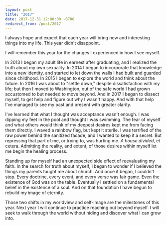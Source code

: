 ```yaml
---
layout: post
title: "2017"
date: 2017-12-31 12:00:00 -0700
redirect_from: /post/2017
---
```


I always hope and expect that each year will bring new and interesting things into my life. This year didn't disappoint.

I will remember this year for the changes I experienced in how I see myself.

In 2013 I began my adult life in earnest after graduating, and I realized the truth about my own sexuality. In 2014 I began to incorporate that knowledge into a new identity, and started to let down the walls I had built and guarded since childhood. In 2015 I began to explore the world and think about the future. In 2016 I was about to "settle down," despite dissatisfaction with my life; but then I moved to Washington, out of the safe world I had grown accustomed to but needed to move beyond. And in 2017 I began to dissect myself, to get help and figure out why I wasn't happy. And with that help I've managed to see my past and present with greater clarity.

I've learned that what I thought was acceptance wasn't enough. I was dipping my feet in the pool and thought I was swimming. The fear of myself and what others would think of my deepest desires kept me from facing them directly. I waved a rainbow flag, but kept it sterile. I was terrified of the raw power behind the sanitized facade, and I wanted to keep it a secret. But repressing that part of me, or trying to, was hurting me. *A house divided*, et cetera. Admitting the reality, and extent, of those desires within myself let me begin the healing process.

Standing up for myself had an unexpected side effect of reevaluating my faith. In the search for truth about myself, I began to wonder if I believed the things my parents taught me about church. And once it began, I couldn't stop. Every doctrine, every event, and every verse was fair game. Even the existence of God was on the table. Eventually I settled on a fundamental belief in the existence of a soul. And on that foundation I have begun to rebuild my image of eternity.

Those two shifts in my worldview and self-image are the milestones of this year. Next year I will continue to practice reaching out beyond myself. I will seek to walk through the world without hiding and discover what I can grow into.
